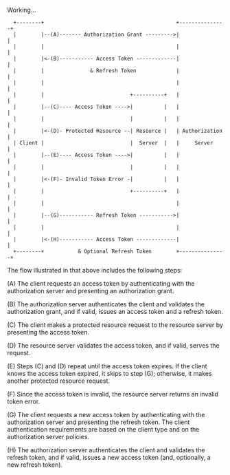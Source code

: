 Working...

```
  +--------+                                           +---------------+
  |        |--(A)------- Authorization Grant --------->|               |
  |        |                                           |               |
  |        |<-(B)----------- Access Token -------------|               |
  |        |               & Refresh Token             |               |
  |        |                                           |               |
  |        |                            +----------+   |               |
  |        |--(C)---- Access Token ---->|          |   |               |
  |        |                            |          |   |               |
  |        |<-(D)- Protected Resource --| Resource |   | Authorization |
  | Client |                            |  Server  |   |     Server    |
  |        |--(E)---- Access Token ---->|          |   |               |
  |        |                            |          |   |               |
  |        |<-(F)- Invalid Token Error -|          |   |               |
  |        |                            +----------+   |               |
  |        |                                           |               |
  |        |--(G)----------- Refresh Token ----------->|               |
  |        |                                           |               |
  |        |<-(H)----------- Access Token -------------|               |
  +--------+           & Optional Refresh Token        +---------------+

```

The flow illustrated in that above includes the following steps:

(A) The client requests an access token by authenticating with the
authorization server and presenting an authorization grant.

(B) The authorization server authenticates the client and validates
the authorization grant, and if valid, issues an access token
and a refresh token.

(C) The client makes a protected resource request to the resource
server by presenting the access token.

(D) The resource server validates the access token, and if valid,
serves the request.

(E) Steps (C) and (D) repeat until the access token expires. If the
client knows the access token expired, it skips to step (G);
otherwise, it makes another protected resource request.

(F) Since the access token is invalid, the resource server returns
an invalid token error.

(G) The client requests a new access token by authenticating with
the authorization server and presenting the refresh token. The
client authentication requirements are based on the client type
and on the authorization server policies.

(H) The authorization server authenticates the client and validates
the refresh token, and if valid, issues a new access token (and,
optionally, a new refresh token).
